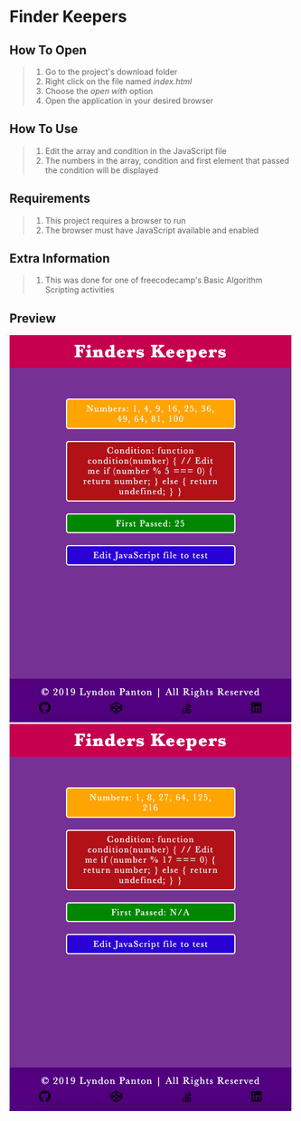 # Finder Keepers

## How To Open
> 1. Go to the project's download folder
> 2. Right click on the file named _index.html_
> 3. Choose the _open with_ option
> 4. Open the application in your desired browser

## How To Use
> 1. Edit the array and condition in the JavaScript file
> 2. The numbers in the array, condition and first element that passed the condition will be displayed

## Requirements
> 1. This project requires a browser to run
> 2. The browser must have JavaScript available and enabled

## Extra Information
> 1. This was done for one of freecodecamp's Basic Algorithm Scripting activities

## Preview
![Screenshot 1](./img/screenshot1.png)
![Screenshot 2](./img/screenshot2.png)
